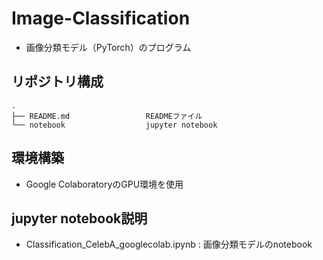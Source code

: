 # Image-Classification
* 画像分類モデル（PyTorch）のプログラム

## リポジトリ構成
```
.
├── README.md                 READMEファイル
└── notebook                  jupyter notebook
```

## 環境構築

* Google ColaboratoryのGPU環境を使用

## jupyter notebook説明
* Classification_CelebA_googlecolab.ipynb : 画像分類モデルのnotebook
